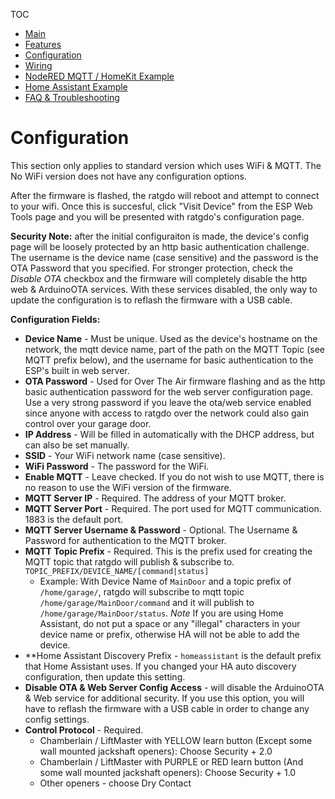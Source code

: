 TOC
* [Main](index.md)
* [Features](01_features.md)
* [Configuration](02_configuration.md)
* [Wiring](03_wiring.md)
* [NodeRED MQTT / HomeKit Example](04_nodered_example.md)
* [Home Assistant Example](05_homeassistant_example.md)
* [FAQ & Troubleshooting](09_faq.md)

# Configuration
This section only applies to standard version which uses WiFi & MQTT. The No WiFi version does not have any configuration options.

After the firmware is flashed, the ratgdo will reboot and attempt to connect to your wifi. Once this is succesful, click "Visit Device" from the ESP Web Tools page and you will be presented with ratgdo's configuration page. 

**Security Note:** after the initial configuraiton is made, the device's config page will be loosely protected by an http basic authentication challenge. The username is the device name (case sensitive) and the password is the OTA Password that you specified. For stronger protection, check the _Disable OTA_ checkbox and the firmware will completely disable the http web & ArduinoOTA services. With these services disabled, the only way to update the configuration is to reflash the firmware with a USB cable. 

**Configuration Fields:**

* **Device Name** - Must be unique. Used as the device's hostname on the network, the mqtt device name, part of the path on the MQTT Topic (see MQTT prefix below), and the username for basic authentication to the ESP's built in web server.
* **OTA Password** - Used for Over The Air firmware flashing and as the http basic authentication password for the web server configuration page. Use a very strong password if you leave the ota/web service enabled since anyone with access to ratgdo over the network could also gain control over your garage door.
* **IP Address** - Will be filled in automatically with the DHCP address, but can also be set manually.
* **SSID** - Your WiFi network name (case sensitive).
* **WiFi Password** - The password for the WiFi.
* **Enable MQTT** - Leave checked. If you do not wish to use MQTT, there is no reason to use the WiFi version of the firmware.
* **MQTT Server IP** - Required. The address of your MQTT broker.
* **MQTT Server Port** - Required. The port used for MQTT communication. 1883 is the default port.
* **MQTT Server Username & Password** - Optional. The Username & Password for authentication to the MQTT broker.
* **MQTT Topic Prefix** - Required. This is the prefix used for creating the MQTT topic that ratgdo will publish & subscribe to. `TOPIC_PREFIX/DEVICE_NAME/[command|status]`
    * Example: With Device Name of `MainDoor` and a topic prefix of `/home/garage/`, ratgdo will subscribe to mqtt topic `/home/garage/MainDoor/command` and it will publish to `/home/garage/MainDoor/status`. <em>Note</em> If you are using Home Assistant, do not put a space or any "illegal" characters in your device name or prefix, otherwise HA will not be able to add the device.
* **Home Assistant Discovery Prefix - `homeassistant` is the default prefix that Home Assistant uses. If you changed your HA auto discovery configuration, then update this setting.
* **Disable OTA & Web Server Config Access** - will disable the ArduinoOTA & Web service for additional security. If you use this option, you will have to reflash the firmware with a USB cable in order to change any config settings. 
* **Control Protocol** - Required. 
	* Chamberlain / LiftMaster with YELLOW learn button (Except some wall mounted jackshaft openers): Choose Security + 2.0
	* Chamberlain / LiftMaster with PURPLE or RED learn button (And some wall mounted jackshaft openers): Choose Security + 1.0
	* Other openers - choose Dry Contact
